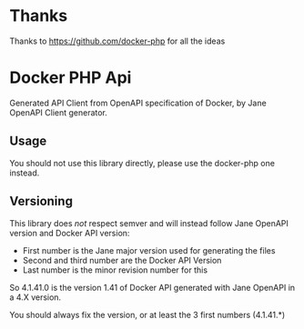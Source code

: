 # Thanks

Thanks to https://github.com/docker-php for all the ideas

# Docker PHP Api

Generated API Client from OpenAPI specification of Docker, by Jane OpenAPI Client generator.

## Usage

You should not use this library directly, please use the docker-php one instead.

## Versioning

This library does *not* respect semver and will instead follow Jane OpenAPI version and Docker API version:

 * First number is the Jane major version used for generating the files
 * Second and third number are the Docker API Version
 * Last number is the minor revision number for this

So 4.1.41.0 is the version 1.41 of Docker API generated with Jane OpenAPI in a 4.X version.

You should always fix the version, or at least the 3 first numbers (4.1.41.*)
